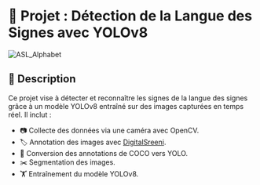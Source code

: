 # 📌 Projet : Détection de la Langue des Signes avec YOLOv8

![ASL_Alphabet](https://github.com/user-attachments/assets/2829b30a-ff20-42d1-9c6e-e5fe75bfab6e)

## 📖 Description
Ce projet vise à détecter et reconnaître les signes de la langue des signes grâce à un modèle YOLOv8 entraîné sur des images capturées en temps réel. Il inclut :  
- 📷 Collecte des données via une caméra avec OpenCV.  
- 🏷 Annotation des images avec [DigitalSreeni]([https://github.com/lien-vers-le-projet](https://github.com/bnsreenu/digitalsreeni-image-annotator)).  
- 🔄 Conversion des annotations de COCO vers YOLO.  
- ✂️ Segmentation des images.  
- 🏋️ Entraînement du modèle YOLOv8.

